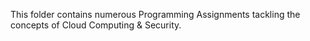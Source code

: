 This folder contains numerous Programming Assignments tackling the concepts of Cloud Computing & Security.
